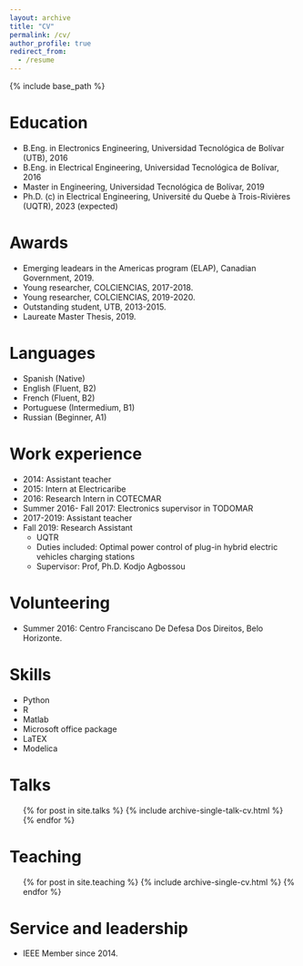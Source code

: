 ```yaml
---
layout: archive
title: "CV"
permalink: /cv/
author_profile: true
redirect_from:
  - /resume
---
```


{% include base_path %}

Education
======
* B.Eng. in Electronics Engineering, Universidad Tecnológica de Bolívar (UTB), 2016
* B.Eng. in Electrical Engineering, Universidad Tecnológica de Bolívar, 2016
* Master in Engineering, Universidad Tecnológica de Bolívar, 2019
* Ph.D. (c) in Electrical Engineering, Université du Quebe à Trois-Rivières (UQTR), 2023 (expected)


Awards
======

* Emerging leadears in the Americas program (ELAP), Canadian Government, 2019.
* Young researcher, COLCIENCIAS, 2017-2018.
* Young researcher, COLCIENCIAS, 2019-2020.
* Outstanding student, UTB, 2013-2015.
* Laureate Master Thesis, 2019.


Languages
======

* Spanish (Native)
* English (Fluent, B2)
* French (Fluent, B2)
* Portuguese (Intermedium, B1)
* Russian (Beginner, A1)

Work experience
======
* 2014: Assistant teacher 
* 2015: Intern at Electricaribe
* 2016: Research Intern in COTECMAR 
* Summer 2016- Fall 2017: Electronics supervisor in TODOMAR
* 2017-2019: Assistant teacher
* Fall 2019: Research Assistant
  * UQTR
  * Duties included: Optimal power control of plug-in hybrid electric vehicles charging stations
  * Supervisor: Prof, Ph.D. Kodjo Agbossou

  
Volunteering
======

* Summer 2016: Centro Franciscano De Defesa Dos Direitos, Belo Horizonte. 

Skills
======
* Python
* R
* Matlab
* Microsoft office package
* LaTEX 
* Modelica

  
Talks
======
  <ul>{% for post in site.talks %}
    {% include archive-single-talk-cv.html %}
  {% endfor %}</ul>
  
Teaching
======
  <ul>{% for post in site.teaching %}
    {% include archive-single-cv.html %}
  {% endfor %}</ul>
  
Service and leadership
======
* IEEE Member since 2014. 
